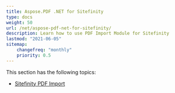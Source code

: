 ```yaml
---
title: Aspose.PDF .NET for Sitefinity
type: docs
weight: 50
url: /net/aspose-pdf-net-for-sitefinity/
description: Learn how to use PDF Import Module for Sitefinity
lastmod: "2021-06-05"
sitemap:
    changefreq: "monthly"
    priority: 0.5
---
```


This section has the following topics:

- [Sitefinity PDF Import](/pdf/net/sitefinity-pdf-import/)
